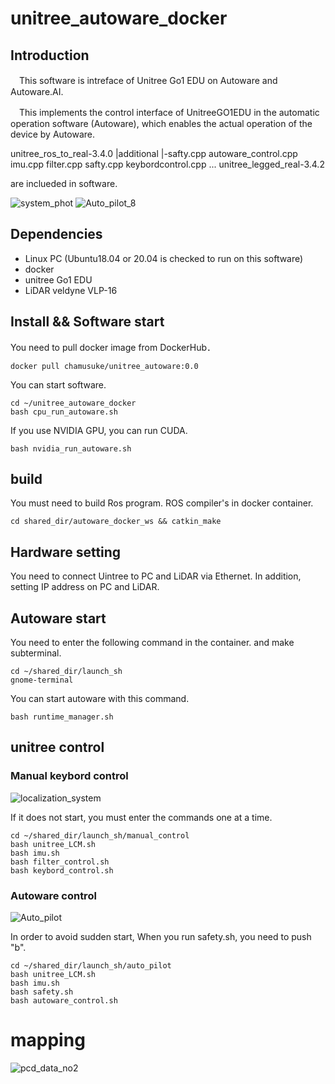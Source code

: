 # unitree_autoware_docker

## Introduction
　This software is intreface of Unitree Go1 EDU on Autoware and Autoware.AI.
 
　This implements the control interface of UnitreeGO1EDU in the automatic operation software (Autoware), which enables the actual operation of the device by Autoware.

unitree_ros_to_real-3.4.0
  |additional 
  |-safty.cpp autoware_control.cpp imu.cpp filter.cpp safty.cpp keybordcontrol.cpp  ...
unitree_legged_real-3.4.2

are inclueded in software.
 
![system_phot](https://github.com/Chamusuke/unitree_autoware_docker/assets/120120108/e511fb36-024c-4a65-8d37-2588dda5a49d)
![Auto_pilot_8](https://github.com/Chamusuke/unitree_autoware_docker/assets/120120108/e3c4bc2e-8948-4379-9074-b921d219fc3e)

 
## Dependencies
- Linux PC (Ubuntu18.04 or 20.04 is checked to run on this software)
- docker
- unitree Go1 EDU
- LiDAR veldyne VLP-16


## Install && Software start
 You need to pull docker image from DockerHub．
```
docker pull chamusuke/unitree_autoware:0.0
```
 You can start software.
```
cd ~/unitree_autoware_docker
bash cpu_run_autoware.sh
```

If you use NVIDIA GPU, you can run CUDA.
```
bash nvidia_run_autoware.sh
```


## build
 You must need to build Ros program.
 ROS compiler's in docker container.
```
cd shared_dir/autoware_docker_ws && catkin_make
```

## Hardware setting
 You need to connect Uintree to PC and LiDAR via Ethernet.
 In addition, setting IP address on PC and LiDAR.

## Autoware start 
 You need to enter the following command in the container.
 and make subterminal.
```
cd ~/shared_dir/launch_sh
gnome-terminal
```
 You can start autoware with this command.
```
bash runtime_manager.sh
```

## unitree control
### Manual keybord control

![localization_system](https://github.com/Chamusuke/unitree_autoware_docker/assets/120120108/1721a68d-544a-4769-88eb-1519988e03d6)

If it does not start, you must enter the commands one at a time.

```
cd ~/shared_dir/launch_sh/manual_control
bash unitree_LCM.sh
bash imu.sh
bash filter_control.sh
bash keybord_control.sh
```

### Autoware control 

![Auto_pilot](https://github.com/Chamusuke/unitree_autoware_docker/assets/120120108/5c10b394-ba5a-4da4-bb59-39241cf9bd52)

In order to avoid sudden start,
When you run safety.sh, you need to push "b". 

```
cd ~/shared_dir/launch_sh/auto_pilot
bash unitree_LCM.sh
bash imu.sh
bash safety.sh
bash autoware_control.sh
```

# mapping
![pcd_data_no2](https://github.com/Chamusuke/unitree_autoware_docker/assets/120120108/a6fec5b7-9fef-44a2-8ff2-02923bc7e804)

